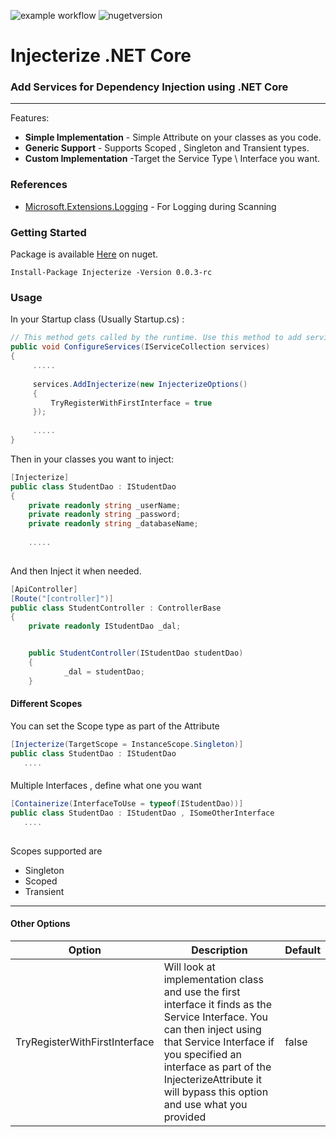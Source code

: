 ![example workflow](https://github.com/Mikeroboct/Injecterize/actions/workflows/dotnet.yml/badge.svg)
![nugetversion](https://img.shields.io/nuget/v/Injecterize.svg)

# Injecterize .NET Core 
### Add Services for Dependency Injection using .NET Core

---

Features:

- **Simple Implementation** - Simple Attribute on your classes as you code.
- **Generic Support** - Supports Scoped , Singleton and Transient types.
- **Custom Implementation** -Target the Service Type \ Interface you want.


### References 
* [Microsoft.Extensions.Logging](https://github.com/aspnet/Logging/tree/master/src/Microsoft.Extensions.Logging)  - For Logging during Scanning


### Getting Started

Package is available [Here](https://www.nuget.org/packages/Injecterize) on nuget.

```
Install-Package Injecterize -Version 0.0.3-rc
```

### Usage

In your Startup class (Usually Startup.cs) : 
```c#
// This method gets called by the runtime. Use this method to add services to the container.
public void ConfigureServices(IServiceCollection services)
{
     .....
            
     services.AddInjecterize(new InjecterizeOptions()
     {
         TryRegisterWithFirstInterface = true
     });
            
     .....
}
```


Then in your classes you want to inject:

```c#
[Injecterize]
public class StudentDao : IStudentDao
{
    private readonly string _userName;
    private readonly string _password;
    private readonly string _databaseName;
        
    .....
     
```

 And then Inject it when needed.
 
```c#
[ApiController]
[Route("[controller]")]
public class StudentController : ControllerBase
{
    private readonly IStudentDao _dal;


    public StudentController(IStudentDao studentDao)
    {
            _dal = studentDao;
    }
```

#### Different Scopes

You can set the Scope type as part of the Attribute

```c#
[Injecterize(TargetScope = InstanceScope.Singleton)]
public class StudentDao : IStudentDao
   ....

```


####

Multiple Interfaces , define what one you want

```c#
[Containerize(InterfaceToUse = typeof(IStudentDao))]
public class StudentDao : IStudentDao , ISomeOtherInterface
   ....
    
```


Scopes supported are 
* Singleton
* Scoped
* Transient 

----


#### Other Options

| Option                        | Description                                                                                                                                                                                                                                                               | Default |
|-------------------------------|---------------------------------------------------------------------------------------------------------------------------------------------------------------------------------------------------------------------------------------------------------------------------|---------|
| TryRegisterWithFirstInterface | Will look at implementation class and use the first interface it finds as the Service Interface. You can then inject using that Service Interface  if you specified an interface as part of the InjecterizeAttribute it will bypass this option and use what you provided | false   |



